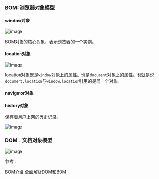 ### BOM: 浏览器对象模型

#### window对象

![image](https://user-images.githubusercontent.com/25894364/93783013-d1308f00-fc5d-11ea-9352-1b95ee2dbddf.png)

BOM对象的核心对象，表示浏览器的一个实例。

#### location对象

![image](https://user-images.githubusercontent.com/25894364/93783138-f4f3d500-fc5d-11ea-82ab-1ad51d0d1612.png)

location对象既是`window`对象上的属性。也是`document`对象上的属性。也就是说`document.location`与`window.location`引用的是同一个对象。

#### navigator对象

#### history对象
保存着用户上网的历史记录。

![image](https://user-images.githubusercontent.com/25894364/93783200-0806a500-fc5e-11ea-94a2-21814c3a2b3c.png)

### DOM：文档对象模型

![image](https://user-images.githubusercontent.com/25894364/93784980-28cffa00-fc60-11ea-83af-1aaf6836d228.png)


参考：

[BOM介绍](https://juejin.im/entry/6844903576859328526)
[全面解析DOM和BOM](https://juejin.im/post/6844903939008102413)

